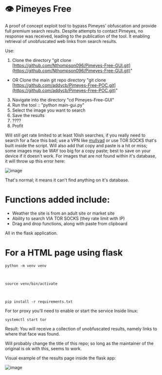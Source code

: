 # 👁️ Pimeyes Free
A proof of concept exploit tool to bypass Pimeyes' obfuscation and provide full premium search results.
Despite attempts to contact Pimeyes, no response was received, leading to the publication of the tool.
It enabling retrieval of unobfuscated web links from search results.  
  
Use:
1. Clone the directory "git clone [https://github.com/Nthompson096/Pimeyes-Free-GUI.git](https://github.com/Nthompson096/Pimeyes-Free-GUI.git)"
* OR Clone the main git repo directory "git clone [https://github.com/addycb/Pimeyes-Free-POC.git](https://github.com/addycb/Pimeyes-Free-POC.git)"
3. Navigate into the directory "cd Pimeyes-Free-GUI"
4. Run the tool :: "python main-gui.py"
5. Select the image you want to search
6. Save the results
7. ????
8. Profit

Will still get rate limited to at least 10ish searches, if you really need to search for a face this bad; use a VPN like [mullvad](https://mullvad.net/en) or use TOR SOCKS that's built inside the script.
Will also add that copy and paste is a hit or miss; some images may be WAY too big for a copy paste; best to save on your device if it doesn't work.
For images that are not found within it's database, it will throw up this error here:

![image](https://github.com/user-attachments/assets/c73ee23e-8fee-4a61-bd8f-5cc7b082eff5)

That's normal; it means it can't find anything on it's database.

# Functions added include:

* Weather the site is from an adult site or market site
* Ability to search VIA TOR SOCKS  (they rate limit with IP)
* Drag and drop functions, along with paste from clipboard

All in the flask application.


# For a HTML page using flask

    python -m venv venv

</br>

    source venv/bin/activate

</br>

    pip install -r requirements.txt

  For tor proxy you'll need to enable or start the service Inside linux:

    systemctl start tor


Result: You will receive a collection of unobfuscated results, namely links to where that face was found.


Will probably change the title of this repo; so long as the maintainer of the original is ok with this, seems to work.

Visual example of the results page inside the flask app:

![image](https://github.com/user-attachments/assets/6b9d135b-0779-40bb-9799-9fb8e906994d)

